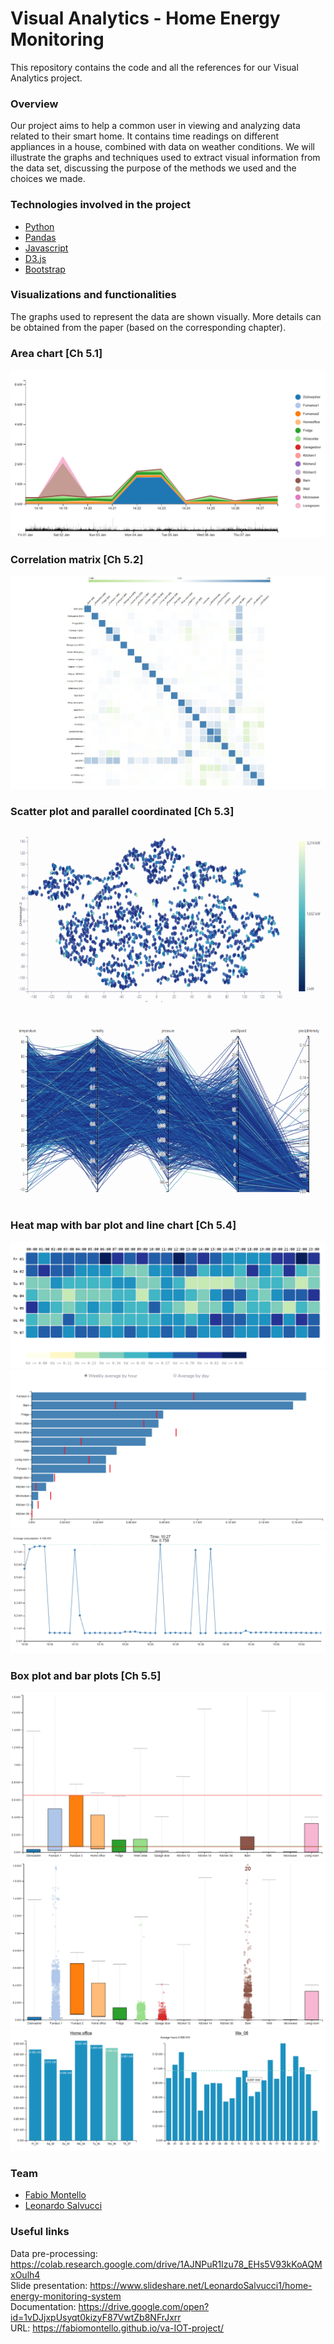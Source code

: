 # Visual Analytics - Home Energy Monitoring
This repository contains the code and all the references for our Visual Analytics project.

<!--### Demo
[![Watch the video](img/video.png)](https://youtu.be/d3rHTh6XruY)
-->
### Overview
Our project aims to help a common user in viewing and analyzing data related to their smart home. It contains time readings on different appliances in a house, combined with data on weather conditions. We will illustrate the graphs and techniques used to extract visual information from the data set, discussing the purpose of the methods we used and the choices we made.

### Technologies involved in the project
* [Python](https://www.st.com/en/evaluation-tools/b-l072z-lrwan1.html) 
* [Pandas](https://pandas.pydata.org/) 
* [Javascript](https://www.w3schools.com/js/) 
* [D3.js](https://d3js.org/) 
* [Bootstrap](https://getbootstrap.com/) 

### Visualizations and functionalities
The graphs used to represent the data are shown visually. More details can be obtained from the paper (based on the corresponding chapter).

### Area chart [Ch 5.1]

<img src="img/1.PNG" data-canonical-src="img/1.PNG"/>

### Correlation matrix [Ch 5.2]

<img src="img/7.jpeg" data-canonical-src="img/7.jpeg"/>

### Scatter plot and parallel coordinated [Ch 5.3]

<img src="img/8.gif" data-canonical-src="img/8.gif"  height="600"/>

### Heat map with bar plot and line chart [Ch 5.4]

<img src="img/2.PNG" data-canonical-src="img/2.PNG"/>
<img src="img/3.PNG" data-canonical-src="img/3.PNG"/>
<img src="img/4.PNG" data-canonical-src="img/4.PNG"/>

### Box plot and bar plots [Ch 5.5]

<img src="img/60.PNG" data-canonical-src="img/60.PNG"/>
<img src="img/41.PNG" data-canonical-src="img/41.PNG"/>
<img src="img/9.PNG" data-canonical-src="img/9.PNG"/>

### Team
* [Fabio Montello](https://www.linkedin.com/in/fabiomontello/) 
* [Leonardo Salvucci](https://www.linkedin.com/in/leonardo-salvucci/)  

### Useful links
Data pre-processing: https://colab.research.google.com/drive/1AJNPuR1Izu78_EHs5V93kKoAQMxOulh4 <br/>
Slide presentation: https://www.slideshare.net/LeonardoSalvucci1/home-energy-monitoring-system <br/>
Documentation: https://drive.google.com/open?id=1vDJjxpUsyqt0kizyF87VwtZb8NFrJxrr <br/>
URL: https://fabiomontello.github.io/va-IOT-project/ <br/>
